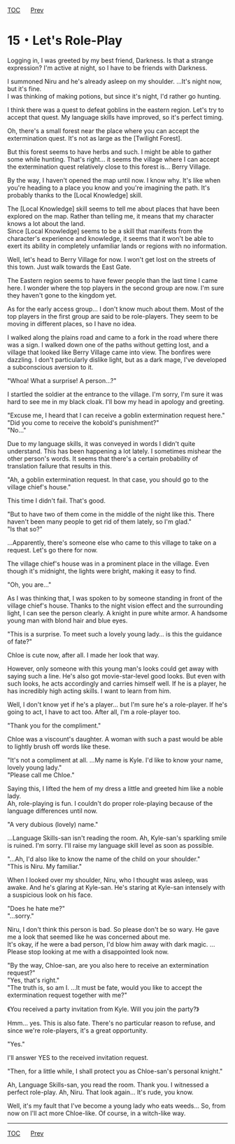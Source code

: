 [TOC](../readme.md)&nbsp;&nbsp;&nbsp;&nbsp;&nbsp;&nbsp;[Prev](Section0014.md)&nbsp;&nbsp;&nbsp;&nbsp;&nbsp;&nbsp;



# 15・Let's Role-Play

Logging in, I was greeted by my best friend, Darkness. Is that a strange
expression? I'm active at night, so I have to be friends with
Darkness.  
  
I summoned Niru and he's already asleep on my shoulder. …It's night now,
but it's fine.  
I was thinking of making potions, but since it's night, I'd rather go
hunting.  
  
I think there was a quest to defeat goblins in the eastern region. Let's
try to accept that quest. My language skills have improved, so it's
perfect timing.  
  
Oh, there's a small forest near the place where you can accept the
extermination quest. It's not as large as the \[Twilight Forest\].  
  
But this forest seems to have herbs and such. I might be able to gather
some while hunting. That's right… it seems the village where I can
accept the extermination quest relatively close to this forest is… Berry
Village.  
  
By the way, I haven't opened the map until now. I know why. It's like
when you're heading to a place you know and you're imagining the path.
It's probably thanks to the \[Local Knowledge\] skill.  
  
The \[Local Knowledge\] skill seems to tell me about places that have
been explored on the map. Rather than telling me, it means that my
character knows a lot about the land.  
Since \[Local Knowledge\] seems to be a skill that manifests from the
character's experience and knowledge, it seems that it won't be able to
exert its ability in completely unfamiliar lands or regions with no
information.  
  
Well, let's head to Berry Village for now. I won't get lost on the
streets of this town. Just walk towards the East Gate.  
  
The Eastern region seems to have fewer people than the last time I came
here. I wonder where the top players in the second group are now. I'm
sure they haven't gone to the kingdom yet.  
  
As for the early access group… I don't know much about them. Most of the
top players in the first group are said to be role-players. They seem to
be moving in different places, so I have no idea.  
  
I walked along the plains road and came to a fork in the road where
there was a sign. I walked down one of the paths without getting lost,
and a village that looked like Berry Village came into view. The
bonfires were dazzling. I don't particularly dislike light, but as a
dark mage, I've developed a subconscious aversion to it.  
  
"Whoa! What a surprise! A person…?"  
  
I startled the soldier at the entrance to the village. I'm sorry, I'm
sure it was hard to see me in my black cloak. I'll bow my head in
apology and greeting.  
  
"Excuse me, I heard that I can receive a goblin extermination request
here."  
"Did you come to receive the kobold's punishment?"  
"No…"  
  
Due to my language skills, it was conveyed in words I didn't quite
understand. This has been happening a lot lately. I sometimes mishear
the other person's words. It seems that there's a certain probability of
translation failure that results in this.  
  
"Ah, a goblin extermination request. In that case, you should go to the
village chief's house."  
  
This time I didn't fail. That's good.  
  
"But to have two of them come in the middle of the night like this.
There haven't been many people to get rid of them lately, so I'm
glad."  
"Is that so?"  
  
…Apparently, there's someone else who came to this village to take on a
request. Let's go there for now.  
  
The village chief's house was in a prominent place in the village. Even
though it's midnight, the lights were bright, making it easy to find.  
  
"Oh, you are…"  
  
As I was thinking that, I was spoken to by someone standing in front of
the village chief's house. Thanks to the night vision effect and the
surrounding light, I can see the person clearly. A knight in pure white
armor. A handsome young man with blond hair and blue eyes.  
  
"This is a surprise. To meet such a lovely young lady… is this the
guidance of fate?"  
  
Chloe is cute now, after all. I made her look that way.  
  
However, only someone with this young man's looks could get away with
saying such a line. He's also got movie-star-level good looks. But even
with such looks, he acts accordingly and carries himself well. If he is
a player, he has incredibly high acting skills. I want to learn from
him.  
  
Well, I don't know yet if he's a player… but I'm sure he's a
role-player. If he's going to act, I have to act too. After all, I'm a
role-player too.  
  
"Thank you for the compliment."  
  
Chloe was a viscount's daughter. A woman with such a past would be able
to lightly brush off words like these.  
  
"It's not a compliment at all. …My name is Kyle. I'd like to know your
name, lovely young lady."  
"Please call me Chloe."  
  
Saying this, I lifted the hem of my dress a little and greeted him like
a noble lady.  
Ah, role-playing is fun. I couldn't do proper role-playing because of
the language differences until now.  
  
"A very dubious (lovely) name."  
  
…Language Skills-san isn't reading the room. Ah, Kyle-san's sparkling
smile is ruined. I'm sorry. I'll raise my language skill level as soon
as possible.  
  
"…Ah, I'd also like to know the name of the child on your shoulder."  
"This is Niru. My familiar."  
  
When I looked over my shoulder, Niru, who I thought was asleep, was
awake. And he's glaring at Kyle-san. He's staring at Kyle-san intensely
with a suspicious look on his face.  
  
"Does he hate me?"  
"...sorry."  
  
Niru, I don't think this person is bad. So please don't be so wary. He
gave me a look that seemed like he was concerned about me.  
It's okay, if he were a bad person, I'd blow him away with dark magic.
…Please stop looking at me with a disappointed look now.  
  
"By the way, Chloe-san, are you also here to receive an extermination
request?"  
"Yes, that's right."  
"The truth is, so am I. …It must be fate, would you like to accept the
extermination request together with me?"  
  
《You received a party invitation from Kyle. Will you join the
party?》  
  
Hmm… yes. This is also fate. There's no particular reason to refuse, and
since we're role-players, it's a great opportunity.  
  
"Yes."  
  
I'll answer YES to the received invitation request.  
  
"Then, for a little while, I shall protect you as Chloe-san's personal
knight."  
  
Ah, Language Skills-san, you read the room. Thank you. I witnessed a
perfect role-play. Ah, Niru. That look again... It's rude, you know.  
  
Well, it's my fault that I've become a young lady who eats weeds… So,
from now on I'll act more Chloe-like. Of course, in a witch-like way.  
  
  
  


---
[TOC](../readme.md)&nbsp;&nbsp;&nbsp;&nbsp;&nbsp;&nbsp;[Prev](Section0014.md)&nbsp;&nbsp;&nbsp;&nbsp;&nbsp;&nbsp;

